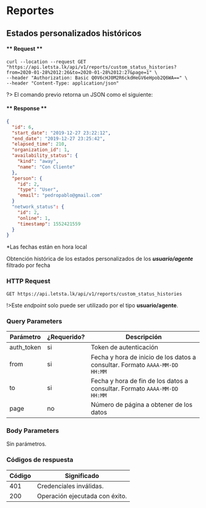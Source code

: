 # Reportes
## Estados personalizados históricos

<!-- panels:start -->

<!-- div:right-panel -->

<!-- tabs:start -->
#### ** Request **

```shell
curl --location --request GET "https://api.letsta.lk/api/v1/reports/custom_status_histories?from=2020-01-28%2012:26&to=2020-01-28%2012:27&page=1" \
--header "Authorization: Basic Q0V6cHJ0M2R6ckdHeGV6eHpob2Q6WA==" \
--header "Content-Type: application/json"
```
<!-- tabs:end -->

?> El comando previo retorna un JSON como el siguiente:

<!-- tabs:start -->
#### ** Response **
```json
{
  "id": 6,
  "start_date": "2019-12-27 23:22:12",
  "end_date": "2019-12-27 23:25:42",
  "elapsed_time": 210,
  "organization_id": 1,
  "availability_status": {
    "kind": "away",
    "name": "Con Cliente"
  },
  "person": {
    "id": 2,
    "type": "User",
    "email": "pedropablo@gmail.com"
  }
  "network_status": {
    "id": 2,
    "online": 1,
    "timestamp": 1552421559
  }
}
```
*Las fechas están en hora local

<!-- tabs:end -->

<!-- div:left-panel -->

Obtención  histórica de los estados personalizados de los ***usuario/agente*** filtrado por fecha

### HTTP Request

`GET https://api.letsta.lk/api/v1/reports/custom_status_histories`

!>Este <i>endpoint</i> solo puede ser utilizado por el tipo <strong>usuario/agente</strong>.

### Query Parameters

| Parámetro  | ¿Requerido? | Descripción                                                                  |
|------------|-------------|------------------------------------------------------------------------------|
| auth_token | si          | Token de autenticación                                                       |
| from       | si          | Fecha y hora de inicio de los datos  a consultar. Formato `AAAA-MM-DD HH:MM` |
| to         | si          | Fecha y hora de fin de los  datos  a consultar. Formato `AAAA-MM-DD HH:MM`   |
| page       | no          | Número de página a obtener de los datos

### Body Parameters

Sin parámetros.

### Códigos de respuesta

| Código | Significado                    |
|--------|--------------------------------|
| 401    | Credenciales inválidas.        |
| 200    | Operación ejecutada con éxito. |

<!-- panels:end -->
